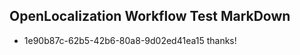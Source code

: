 ## OpenLocalization Workflow Test MarkDown
* 1e90b87c-62b5-42b6-80a8-9d02ed41ea15 thanks!

<!--HONumber=Jul16_HO4-->


